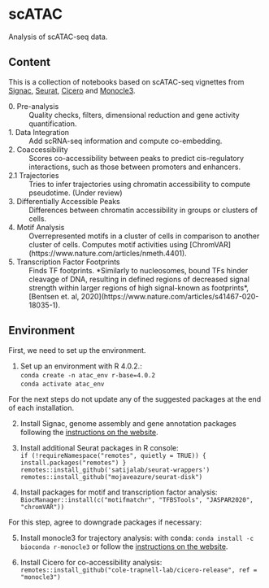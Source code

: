 # scATAC
Analysis of scATAC-seq data.

## Content

This is a collection of notebooks based on scATAC-seq vignettes from [Signac](https://satijalab.org/signac/), [Seurat](https://satijalab.org/seurat/), [Cicero](https://cole-trapnell-lab.github.io/cicero-release/docs_m3/) and [Monocle3](https://cole-trapnell-lab.github.io/monocle3/docs/introduction/).

<dl>
<dt>0. Pre-analysis</dt>
<dd>Quality checks, filters, dimensional reduction and gene activity quantification.</dd>
<dt>1. Data Integration</dt>
<dd>Add scRNA-seq information and compute co-embedding.</dd>
<dt>2. Coaccessibility</dt>
<dd>Scores co-accessibility between peaks to predict cis-regulatory interactions, such as those between promoters and enhancers.</dd>
<dt>2.1 Trajectories</dt>
<dd>Tries to infer trajectories using chromatin accessibility to compute pseudotime. (Under review)</dd>
<dt>3. Differentially Accessible Peaks</dt>
<dd>Differences between chromatin accessibility in groups or clusters of cells.</dd>
<dt>4. Motif Analysis</dt>
<dd>Overrepresented motifs in a cluster of cells in comparison to another cluster of cells. Computes motif activities using [ChromVAR](https://www.nature.com/articles/nmeth.4401).</dd>
<dt>5. Transcription Factor Footprints</dt>
<dd>Finds TF footprints. *Similarly to nucleosomes, bound TFs hinder cleavage of DNA, resulting in defined regions of decreased signal strength within larger regions of high signal-known as footprints*, [Bentsen et. al, 2020](https://www.nature.com/articles/s41467-020-18035-1).</dd>
</dl>

<!-- GETTING STARTED -->
## Environment

First, we need to set up the environment.

1. Set up an environment with R 4.0.2.: <br>
`conda create -n atac_env r-base=4.0.2`<br>
`conda activate atac_env`<br>

For the next steps do not update any of the suggested packages at the end of each installation.

2. Install Signac, genome assembly and gene annotation packages following the [instructions on the website](https://satijalab.org/signac/articles/install.html).<br>

3. Install additional Seurat packages in R console:<br>
`if (!requireNamespace("remotes", quietly = TRUE)) {
  install.packages("remotes")
}`<br>
`remotes::install_github('satijalab/seurat-wrappers')`<br>
`remotes::install_github("mojaveazure/seurat-disk")`<br>

4. Install packages for motif and transcription factor analysis:
`BiocManager::install(c("motifmatchr", "TFBSTools", "JASPAR2020", "chromVAR"))`<br>

For this step, agree to downgrade packages if necessary:

5. Install monocle3 for trajectory analysis:
with conda: `conda install -c bioconda r-monocle3`
or follow the [instructions on the website](https://cole-trapnell-lab.github.io/monocle3/docs/installation/).

6. Install Cicero for co-accessibility analysis:<br>
`remotes::install_github("cole-trapnell-lab/cicero-release", ref = "monocle3")`<br>
